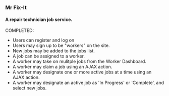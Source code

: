 ### Mr Fix-It
#### A repair technician job service.

COMPLETED:
* Users can register and log on
* Users may sign up to be "workers" on the site.
* New jobs may be added to the jobs list.
* A job can be assigned to a worker.
* A worker may take on mulitple jobs from the Worker Dashboard.
* A worker may claim a job using an AJAX action.
* A worker may designate one or more active jobs at a time using an AJAX action.
* A worker may designate an active job as 'In Progress' or 'Complete', and select new jobs.

